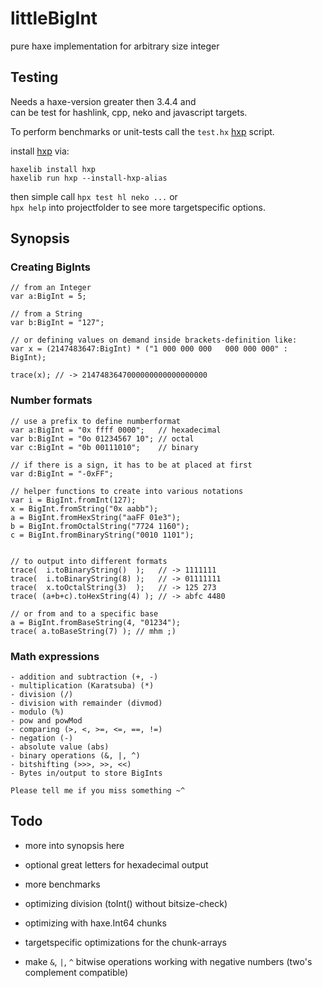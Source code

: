 # littleBigInt
pure haxe implementation for arbitrary size integer
  
  
## Testing

Needs a haxe-version greater then 3.4.4 and  
can be test for hashlink, cpp, neko and javascript targets.  
  
To perform benchmarks or unit-tests call the `test.hx` [hxp](https://lib.haxe.org/p/hxp) script. 
  
install [hxp](https://lib.haxe.org/p/hxp) via:
```
haxelib install hxp
haxelib run hxp --install-hxp-alias
```

then simple call `hpx test hl neko ...` or  
`hpx help` into projectfolder to see more targetspecific options.
  
  
## Synopsis


### Creating BigInts
```
// from an Integer
var a:BigInt = 5;

// from a String
var b:BigInt = "127";

// or defining values on demand inside brackets-definition like:
var x = (2147483647:BigInt) * ("1 000 000 000   000 000 000" : BigInt);

trace(x); // -> 2147483647000000000000000000
```


### Number formats
```
// use a prefix to define numberformat
var a:BigInt = "0x ffff 0000";   // hexadecimal
var b:BigInt = "0o 01234567 10"; // octal
var c:BigInt = "0b 00111010";    // binary  

// if there is a sign, it has to be at placed at first
var d:BigInt = "-0xFF";

// helper functions to create into various notations
var i = BigInt.fromInt(127);
x = BigInt.fromString("0x aabb");
a = BigInt.fromHexString("aaFF 01e3");
b = BigInt.fromOctalString("7724 1160");
c = BigInt.fromBinaryString("0010 1101");


// to output into different formats
trace(  i.toBinaryString()  );   // -> 1111111
trace(  i.toBinaryString(8) );   // -> 01111111
trace(  x.toOctalString(3)  );   // -> 125 273
trace( (a+b+c).toHexString(4) ); // -> abfc 4480

// or from and to a specific base
a = BigInt.fromBaseString(4, "01234");
trace( a.toBaseString(7) ); // mhm ;)

```


### Math expressions
```
- addition and subtraction (+, -)
- multiplication (Karatsuba) (*)
- division (/)
- division with remainder (divmod)
- modulo (%)
- pow and powMod
- comparing (>, <, >=, <=, ==, !=)
- negation (-)
- absolute value (abs)
- binary operations (&, |, ^)
- bitshifting (>>>, >>, <<)
- Bytes in/output to store BigInts

Please tell me if you miss something ~^ 

```



## Todo

- more into synopsis here
- optional great letters for hexadecimal output

- more benchmarks
- optimizing division (toInt() without bitsize-check)
- optimizing with haxe.Int64 chunks
- targetspecific optimizations for the chunk-arrays

- make `&`, `|`, `^` bitwise operations working with negative numbers (two's complement compatible)